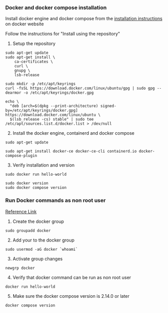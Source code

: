 ### Docker and docker compose installation

Install docker engine and docker compose from the [installation instructions](https://docs.docker.com/engine/install/ubuntu/) on docker website

Follow the instructions for "Install using the repository"

1. Setup the repository

```
sudo apt-get update
sudo apt-get install \
    ca-certificates \
    curl \
    gnupg \
    lsb-release

```

```
sudo mkdir -p /etc/apt/keyrings
curl -fsSL https://download.docker.com/linux/ubuntu/gpg | sudo gpg --dearmor -o /etc/apt/keyrings/docker.gpg

```

```
echo \
  "deb [arch=$(dpkg --print-architecture) signed-by=/etc/apt/keyrings/docker.gpg] https://download.docker.com/linux/ubuntu \
  $(lsb_release -cs) stable" | sudo tee /etc/apt/sources.list.d/docker.list > /dev/null

```

2. Install the docker engine, containerd and docker compose

```
sudo apt-get update

sudo apt-get install docker-ce docker-ce-cli containerd.io docker-compose-plugin

```

3. Verify installation and version

```
sudo docker run hello-world

sudo docker version
sudo docker compose version

```

### Run Docker commands as non root user

[Reference Link](https://docs.docker.com/engine/install/linux-postinstall/#)

1. Create the docker group

```
sudo groupadd docker

```

2. Add your to the docker group

```
sudo usermod -aG docker `whoami`

```

3. Activate group changes

```
newgrp docker

```

4. Verify that docker command can be run as non root user

```
docker run hello-world

```

5. Make sure the docker compose version is 2.14.0 or later

```
docker compose version

```

